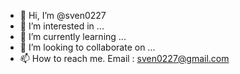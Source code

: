 - 👋 Hi, I’m @sven0227
- 👀 I’m interested in ...
- 🌱 I’m currently learning ...
- 💞️ I’m looking to collaborate on ...
- 📫 How to reach me. Email : sven0227@gmail.com

<!---
sven0227/sven0227 is a ✨ special ✨ repository because its `README.md` (this file) appears on your GitHub profile.
You can click the Preview link to take a look at your changes.
--->
